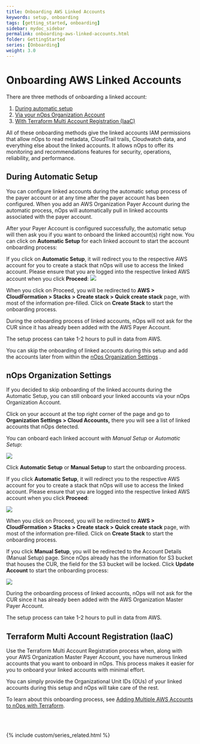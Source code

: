 ```yaml
---
title: Onboarding AWS Linked Accounts
keywords: setup, onboarding
tags: [getting_started, onboarding]
sidebar: mydoc_sidebar
permalink: onboarding-aws-linked-accounts.html
folder: GettingStarted
series: [Onboarding]
weight: 3.0
---
```


# Onboarding AWS Linked Accounts #

There are three methods of onboarding a linked account:

1.  [During automatic setup](#during-automatic-setup)
2.  [Via your nOps Organization Account](#nops-organization-settings)
3.  [With Terraform Multi Account Registration (IaaC)](#terraform-multi-account-registration-iaac)


All of these onboarding methods give the linked accounts IAM permissions that allow nOps to read metadata, CloudTrail trails, Cloudwatch data, and everything else about the linked accounts. It allows nOps to offer its monitoring and recommendations features for security, operations, reliability, and performance.

## During Automatic Setup ##

You can configure linked accounts during the automatic setup process of the payer account or at any time after the payer account has been configured. When you add an AWS Organization Payer Account during the automatic process, nOps will automatically pull in linked accounts associated with the payer account. 

After your Payer Account is configured successfully, the automatic setup will then ask you if you want to onboard the linked account(s) right now. You can click on **Automatic Setup** for each linked account to start the account onboarding process:

If you click on **Automatic Setup**, it will redirect you to the respective AWS account for you to create a stack that nOps will use to access the linked account. Please ensure that you are logged into the respective linked AWS account when you click **Proceed**:
![](https://nops-help-site-assets.s3.amazonaws.com/images/gettingstarted/gs-proceed.png)


When you click on Proceed, you will be redirected to **AWS > CloudFormation > Stacks > Create stack > Quick create stack** page, with most of the information pre-filled. Click on **Create Stack** to start the onboarding process.

During the onboarding process of linked accounts, nOps will not ask for the CUR since it has already been added with the AWS  Payer Account.

The setup process can take 1-2 hours to pull in data from AWS.

You can skip the onboarding of linked accounts during this setup and add the accounts later from within the [nOps Organization Settings](#nops-organization-settings) .

## nOps Organization Settings ##

If you decided to skip onboarding of the linked accounts during the Automatic Setup, you can still onboard your linked accounts via your nOps Organization Account.

Click on your account at the top right corner of the page and go to **Organization Settings > Cloud Accounts,** there you will see a list of linked accounts that nOps detected.

You can onboard each linked account with _Manual Setup_ or _Automatic Setup_:

![](https://nops-help-site-assets.s3.amazonaws.com/images/gettingstarted/gs-nops-org-settings-account-list.png)

Click **Automatic Setup** or **Manual Setup** to start the onboarding process.

If you click **Automatic Setup**, it will redirect you to the respective AWS account for you to create a stack that nOps will use to access the linked account. Please ensure that you are logged into the respective linked AWS account when you click **Proceed**:

![](https://nops-help-site-assets.s3.amazonaws.com/images/gettingstarted/gs-proceed.png)

When you click on Proceed, you will be redirected to **AWS > CloudFormation > Stacks > Create stack > Quick create stack** page, with most of the information pre-filled. Click on **Create Stack** to start the onboarding process.

If you click **Manual Setup**, you will be redirected to the Account Details (Manual Setup) page. Since nOps already has the information for S3 bucket that houses the CUR, the field for the S3 bucket will be locked. Click **Update Account** to start the onboarding process:

![](https://nops-help-site-assets.s3.amazonaws.com/images/gettingstarted/gs-linked-account-manual.png)

During the onboarding process of linked accounts, nOps will not ask for the CUR since it has already been added with the AWS Organization Master Payer Account.

The setup process can take 1-2 hours to pull in data from AWS.

## Terraform Multi Account Registration (IaaC) ##

Use the Terraform Multi Account Registration process when, along with your AWS Organization Master Payer Account, you have numerous linked accounts that you want to onboard in nOps. This process makes it easier for you to onboard your linked accounts with minimal effort.

You can simply provide the Organizational Unit IDs (OUs) of your linked accounts during this setup and nOps will take care of the rest.

To learn about this onboarding process, see [Adding Multiple AWS Accounts to nOps with Terraform](onboarding-aws-with-terraform.html).


<br/><br/>

{% include custom/series_related.html %}